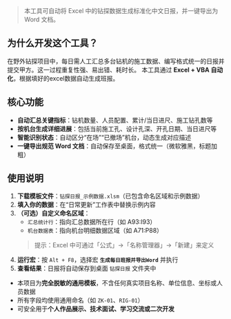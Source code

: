 > 本工具可自动将 Excel 中的钻探数据生成标准化中文日报，并一键导出为 Word 文档。

##  为什么开发这个工具？

在野外钻探项目中，每日需人工汇总多台钻机的施工数据、编写格式统一的日报并提交甲方。这一过程重复性强、易出错、耗时长。  本工具通过 **Excel + VBA 自动化**，根据填好的excel数据自动生成班报。
##  核心功能
-  **自动汇总关键指标**：钻机数量、人员配置、累计/当日进尺、施工钻孔数等  
-  **按机台生成详细进展**：包括当前施工孔、设计孔深、开孔日期、当日进尺等  
-  **智能识别状态**：自动区分“在场”“已撤场”机台，动态生成对应描述  
-  **一键导出规范 Word 文档**：自动保存至桌面，格式统一（微软雅黑，标题加粗）

##  使用说明
1. **下载模板文件**：`钻探日报_示例数据.xlsm`（已包含命名区域和示例数据）  
2. **填入你的数据**：在“日常更新”工作表中替换示例内容  
3. **（可选）自定义命名区域**：  
   - `汇总统计行`：指向汇总数据所在行（如 A93:I93）  
   - `机台数据表`：指向机台明细数据区域（如 A71:P88）  
   >  提示：Excel 中可通过「公式」→「名称管理器」→「新建」来定义  
4. **运行宏**：按 `Alt + F8`，选择宏 **`生成每日班报并导出Word`** 并执行  
5. **查看结果**：日报将自动保存到桌面 `钻探日报` 文件夹中

- 本项目为**完全脱敏的通用模板**，不含任何真实项目名称、单位信息、坐标或人员数据  
- 所有字段均使用通用命名（如 `ZK-01`、`RIG-01`）  
- 可安全用于**个人作品展示、技术面试、学习交流或二次开发**
